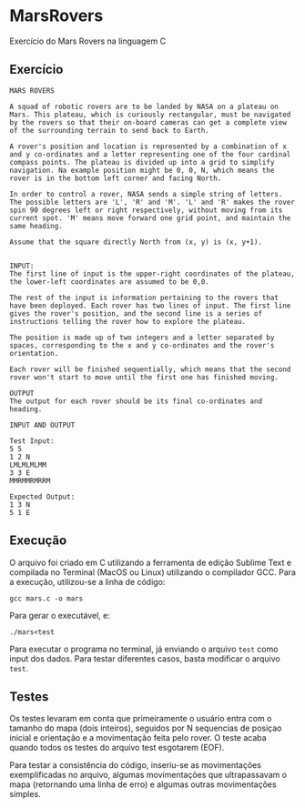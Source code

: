 # MarsRovers
Exercício do Mars Rovers na linguagem C

Exercício
------
```
MARS ROVERS

A squad of robotic rovers are to be landed by NASA on a plateau on Mars. This plateau, which is curiously rectangular, must be navigated by the rovers so that their on-board cameras can get a complete view of the surrounding terrain to send back to Earth.

A rover's position and location is represented by a combination of x and y co-ordinates and a letter representing one of the four cardinal compass points. The plateau is divided up into a grid to simplify navigation. Na example position might be 0, 0, N, which means the rover is in the bottom left corner and facing North.

In order to control a rover, NASA sends a simple string of letters. The possible letters are 'L', 'R' and 'M'. 'L' and 'R' makes the rover spin 90 degrees left or right respectively, without moving from its current spot. 'M' means move forward one grid point, and maintain the same heading.

Assume that the square directly North from (x, y) is (x, y+1).


INPUT:
The first line of input is the upper-right coordinates of the plateau, the lower-left coordinates are assumed to be 0,0.

The rest of the input is information pertaining to the rovers that have been deployed. Each rover has two lines of input. The first line gives the rover's position, and the second line is a series of instructions telling the rover how to explore the plateau.

The position is made up of two integers and a letter separated by spaces, corresponding to the x and y co-ordinates and the rover's orientation.

Each rover will be finished sequentially, which means that the second rover won't start to move until the first one has finished moving.

OUTPUT
The output for each rover should be its final co-ordinates and heading.

INPUT AND OUTPUT

Test Input:
5 5
1 2 N
LMLMLMLMM
3 3 E
MMRMMRMRRM

Expected Output:
1 3 N
5 1 E
```

Execução
------
O arquivo foi criado em C utilizando a ferramenta de edição Sublime Text e compilada no Terminal (MacOS ou Linux) utilizando o compilador GCC.
Para a execução, utilizou-se a linha de código:
```
gcc mars.c -o mars
```
Para gerar o executável, e:
```
./mars<test
```
Para executar o programa no terminal, já enviando o arquivo `test` como input dos dados. Para testar diferentes casos, basta modificar o arquivo `test`.

Testes
------
Os testes levaram em conta que primeiramente o usuário entra com o tamanho do mapa (dois inteiros), seguidos por N sequencias de posiçao inicial e orientação e a movimentação feita pelo rover. O teste acaba quando todos os testes do arquivo test esgotarem (EOF).

Para testar a consistência do código, inseriu-se as movimentações exemplificadas no arquivo, algumas movimentações que ultrapassavam o mapa (retornando uma linha de erro) e algumas outras movimentações simples.

